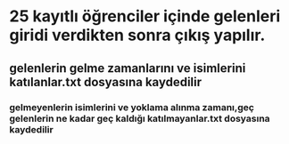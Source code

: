 <h1>25 kayıtlı öğrenciler içinde gelenleri giridi verdikten sonra çıkış yapılır.</h1>
<h2>gelenlerin gelme zamanlarını ve isimlerini katılanlar.txt dosyasına kaydedilir</h2>
<h3>gelmeyenlerin isimlerini ve yoklama alınma zamanı,geç gelenlerin ne kadar geç kaldığı katılmayanlar.txt dosyasına kaydedilir</h3>
